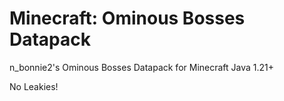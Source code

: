 # Minecraft: Ominous Bosses Datapack
n_bonnie2's Ominous Bosses Datapack for Minecraft Java 1.21+

No Leakies!
